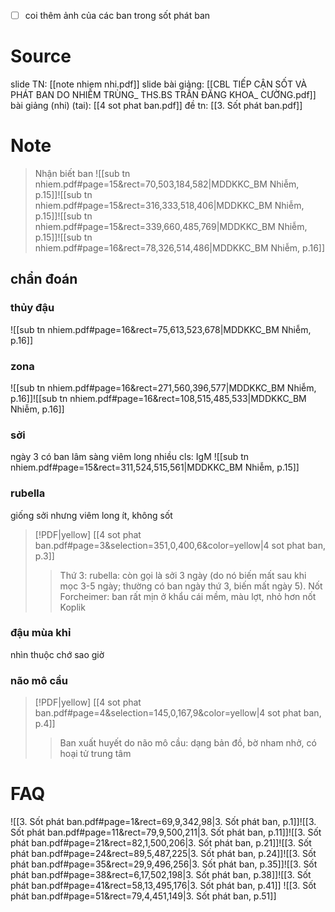 - [ ] coi thêm ảnh của các ban trong sốt phát ban

# Source
slide TN: [[note nhiem nhi.pdf]]
slide bài giảng: [[CBL TIẾP CẬN SỐT VÀ PHÁT BAN DO NHIỄM TRÙNG_ THS.BS TRẦN ĐĂNG KHOA_ CƯỜNG.pdf]]
bài giảng (nhi) (tai): [[4 sot phat ban.pdf]]
đề tn: [[3. Sốt phát ban.pdf]]

# Note
> Nhận biết ban
![[sub tn nhiem.pdf#page=15&rect=70,503,184,582|MDDKKC_BM Nhiễm, p.15]]![[sub tn nhiem.pdf#page=15&rect=316,333,518,406|MDDKKC_BM Nhiễm, p.15]]![[sub tn nhiem.pdf#page=15&rect=339,660,485,769|MDDKKC_BM Nhiễm, p.15]]![[sub tn nhiem.pdf#page=16&rect=78,326,514,486|MDDKKC_BM Nhiễm, p.16]]
## chẩn đoán
### thủy đậu
![[sub tn nhiem.pdf#page=16&rect=75,613,523,678|MDDKKC_BM Nhiễm, p.16]]
### zona
![[sub tn nhiem.pdf#page=16&rect=271,560,396,577|MDDKKC_BM Nhiễm, p.16]]![[sub tn nhiem.pdf#page=16&rect=108,515,485,533|MDDKKC_BM Nhiễm, p.16]]
### sởi
ngày 3 có ban
lâm sàng viêm long nhiều
cls: IgM 
![[sub tn nhiem.pdf#page=15&rect=311,524,515,561|MDDKKC_BM Nhiễm, p.15]]
### rubella
giống sởi nhưng viêm long ít, không sốt
> [!PDF|yellow] [[4 sot phat ban.pdf#page=3&selection=351,0,400,6&color=yellow|4 sot phat ban, p.3]]
> > Thứ 3: rubella: còn gọi là sởi 3 ngày (do nó biến mất sau khi mọc 3-5 ngày; thường có ban ngày thứ 3, biến mất ngày 5). Nốt Forcheimer: ban rất mịn ở khẩu cái mềm, màu lợt, nhỏ hơn nốt Koplik

### đậu mùa khỉ
nhìn thuộc chớ sao giờ
### não mô cầu
> [!PDF|yellow] [[4 sot phat ban.pdf#page=4&selection=145,0,167,9&color=yellow|4 sot phat ban, p.4]]
> > Ban xuất huyết do não mô cầu: dạng bản đồ, bờ nham nhở, có hoại tử trung tâm


# FAQ
![[3. Sốt phát ban.pdf#page=1&rect=69,9,342,98|3. Sốt phát ban, p.1]]![[3. Sốt phát ban.pdf#page=11&rect=79,9,500,211|3. Sốt phát ban, p.11]]![[3. Sốt phát ban.pdf#page=21&rect=82,1,500,206|3. Sốt phát ban, p.21]]![[3. Sốt phát ban.pdf#page=24&rect=89,5,487,225|3. Sốt phát ban, p.24]]![[3. Sốt phát ban.pdf#page=35&rect=29,9,496,256|3. Sốt phát ban, p.35]]![[3. Sốt phát ban.pdf#page=38&rect=6,17,502,198|3. Sốt phát ban, p.38]]![[3. Sốt phát ban.pdf#page=41&rect=58,13,495,176|3. Sốt phát ban, p.41]]
![[3. Sốt phát ban.pdf#page=51&rect=79,4,451,149|3. Sốt phát ban, p.51]]
